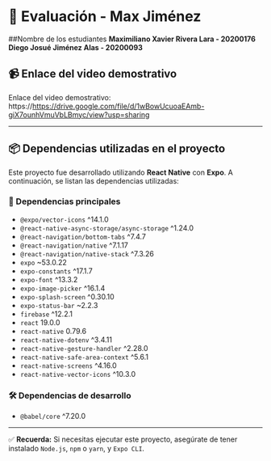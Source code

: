 # 📱 Evaluación - Max Jiménez

##Nombre de los estudiantes
**Maximiliano Xavier Rivera Lara - 20200176**
**Diego Josué Jiménez Alas - 20200093**



## 📹 Enlace del video demostrativo
Enlace del video demostrativo: 
https://https://drive.google.com/file/d/1wBowUcuoaEAmb-giX7ounhVmuVbLBmyc/view?usp=sharing

---

## 📦 Dependencias utilizadas en el proyecto

Este proyecto fue desarrollado utilizando **React Native** con **Expo**. A continuación, se listan las dependencias utilizadas:

### 🧩 Dependencias principales

- `@expo/vector-icons` ^14.1.0  
- `@react-native-async-storage/async-storage` ^1.24.0  
- `@react-navigation/bottom-tabs` ^7.4.7  
- `@react-navigation/native` ^7.1.17  
- `@react-navigation/native-stack` ^7.3.26  
- `expo` ~53.0.22  
- `expo-constants` ^17.1.7  
- `expo-font` ^13.3.2  
- `expo-image-picker` ^16.1.4  
- `expo-splash-screen` ^0.30.10  
- `expo-status-bar` ~2.2.3  
- `firebase` ^12.2.1  
- `react` 19.0.0  
- `react-native` 0.79.6  
- `react-native-dotenv` ^3.4.11  
- `react-native-gesture-handler` ^2.28.0  
- `react-native-safe-area-context` ^5.6.1  
- `react-native-screens` ^4.16.0  
- `react-native-vector-icons` ^10.3.0  

### 🛠️ Dependencias de desarrollo

- `@babel/core` ^7.20.0

---

✅ **Recuerda:** Si necesitas ejecutar este proyecto, asegúrate de tener instalado `Node.js`, `npm` o `yarn`, y `Expo CLI`.  

